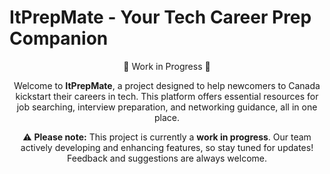 # ItPrepMate - Your Tech Career Prep Companion
<div align="center">
🚧 Work in Progress 🚧

Welcome to **ItPrepMate**, a project designed to help newcomers to Canada kickstart their careers in tech. This platform offers essential resources for job searching, interview preparation, and networking guidance, all in one place.

⚠️ **Please note:** This project is currently a **work in progress**. Our team actively developing and enhancing features, so stay tuned for updates! Feedback and suggestions are always welcome.
</div>  
